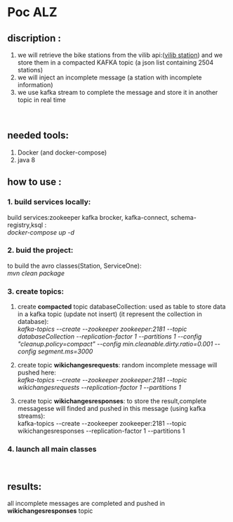# Poc ALZ

## discription :
1. we will retrieve the bike stations from the vilib api:([vilib station](https://api.jcdecaux.com/vls/v1/stations?apiKey=2a5d13ea313bf8dc325f8783f888de4eb96a8c14))
and we store them in a compacted KAFKA topic (a json list containing 2504 stations)
2. we will inject an incomplete message (a station with incomplete information)
3. we use kafka stream to complete the message and store it in another topic in real time
<br>

## needed tools:

1. Docker (and docker-compose)
2. java 8

## how to use :

### 1. build services locally:

 build services:zookeeper kafka brocker, kafka-connect, schema-registry,ksql :
 <br> _docker-compose up -d_

### 2. buid the project: 

 to build the avro classes(Station, ServiceOne):
<br> _mvn clean package_

### 3. create topics:

   1. create **compacted** topic databaseCollection: used as table to store data in a kafka topic (update not insert) (it represent the collection in database):<br>
    _kafka-topics --create --zookeeper zookeeper:2181 --topic databaseCollection --replication-factor 1 --partitions 1 --config "cleanup.policy=compact" --config min.cleanable.dirty.ratio=0.001 --config segment.ms=3000_
   2. create topic **wikichangesrequests**: random incomplete message will pushed here:<br>
    _kafka-topics --create --zookeeper zookeeper:2181 --topic wikichangesrequests --replication-factor 1 --partitions 1_
   
   3. create topic **wikichangesresponses**: to store the result,complete messagesse will finded and pushed in this message (using kafka streams):<br>
kafka-topics --create --zookeeper zookeeper:2181 --topic wikichangesresponses --replication-factor 1 --partitions 1 
### 4. launch all main classes
<br>

## results:
all incomplete messages are completed and pushed in **wikichangesresponses** topic

